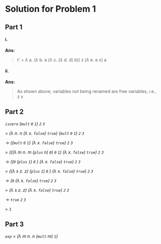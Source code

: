 # Solution for Problem 1

## Part 1

#### i.  

**Ans:** 

>t' = $\lambda$ a. ($\lambda$ b. a ($\lambda$ c. ($\lambda$ d. d) b)) z ($\lambda$ e. e x) a

#### ii.

**Ans:** 

>As shown above, variables not being renamed are free variables, i.e., z x 

## Part 2

*`iszero` (`mult` `0` `1`) `2` `3`*

= *(λ n. n (λ x. `false`) `true`) (`mult` `0` `1`) `2` `3`*

→ *((`mult` `0` `1`) (λ x. `false`) `true`) `2` `3`*

= *(((λ m n. m (`plus` n) `0`) `0` `1`) (λ x. `false`) `true`) `2` `3`*

→ *((`0` (`plus` `1`) `0` ) (λ x. `false`) `true`) `2` `3`*

= *((λ s z. z) (`plus` `1`) `0` ) (λ x. `false`) `true`) `2` `3`*

→ *(`0` (λ x. `false`) `true`) `2` `3`*

= *(λ s z. z) (λ x. `false`) `true`) `2` `3`*

→ *`true` `2` `3`*

= `2`


## Part 3

*`exp`*  = *(λ m n. n (`mult` m) `1`)*